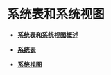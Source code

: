 # 系统表和系统视图

-   **[系统表和系统视图概述](系统表和系统视图概述.md)**  

-   **[系统表](系统表.md)**  

-   **[系统视图](系统视图.md)**  


